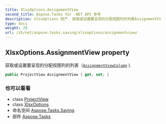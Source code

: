 ```yaml
---
title: XlsxOptions.AssignmentView
second_title: Aspose.Tasks for .NET API 参考
description: XlsxOptions 财产. 获取或设置要呈现的分配视图列的列表AssignmentViewColumn .
type: docs
weight: 20
url: /zh/net/aspose.tasks.saving/xlsxoptions/assignmentview/
---
```

## XlsxOptions.AssignmentView property

获取或设置要呈现的分配视图列的列表（[`AssignmentViewColumn`](../../../aspose.tasks.visualization/assignmentviewcolumn/) ).

```csharp
public ProjectView AssignmentView { get; set; }
```

### 也可以看看

* class [ProjectView](../../../aspose.tasks.visualization/projectview/)
* class [XlsxOptions](../)
* 命名空间 [Aspose.Tasks.Saving](../../xlsxoptions/)
* 部件 [Aspose.Tasks](../../../)


